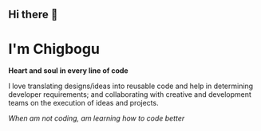 ## Hi there 👋

# I'm Chigbogu

**Heart and soul in every line of code**

I love translating designs/ideas into reusable code and help in determining developer requirements;
and collaborating with creative and development teams on the execution of ideas and projects.

*When am not coding, am learning how to code better*
